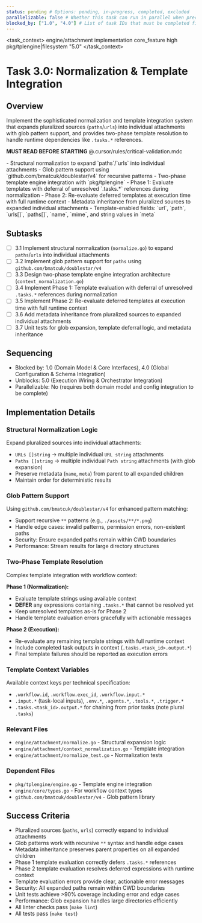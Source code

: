 ```yaml
---
status: pending # Options: pending, in-progress, completed, excluded
parallelizable: false # Whether this task can run in parallel when preconditions are met
blocked_by: ["1.0", "4.0"] # List of task IDs that must be completed first
---
```


<task_context>
<domain>engine/attachment</domain>
<type>implementation</type>
<scope>core_feature</scope>
<complexity>high</complexity>
<dependencies>pkg/tplengine|filesystem</dependencies>
<unblocks>"5.0"</unblocks>
</task_context>

# Task 3.0: Normalization & Template Integration

## Overview

Implement the sophisticated normalization and template integration system that expands pluralized sources (`paths`/`urls`) into individual attachments with glob pattern support, and provides two-phase template resolution to handle runtime dependencies like `.tasks.*` references.

<import>**MUST READ BEFORE STARTING** @.cursor/rules/critical-validation.mdc</import>

<requirements>
- Structural normalization to expand `paths`/`urls` into individual attachments
- Glob pattern support using `github.com/bmatcuk/doublestar/v4` for recursive patterns
- Two-phase template engine integration with `pkg/tplengine`
- Phase 1: Evaluate templates with deferral of unresolved `.tasks.*` references during normalization
- Phase 2: Re-evaluate deferred templates at execution time with full runtime context
- Metadata inheritance from pluralized sources to expanded individual attachments
- Template-enabled fields: `url`, `path`, `urls[]`, `paths[]`, `name`, `mime`, and string values in `meta`
</requirements>

## Subtasks

- [ ] 3.1 Implement structural normalization (`normalize.go`) to expand `paths`/`urls` into individual attachments
- [ ] 3.2 Implement glob pattern support for `paths` using `github.com/bmatcuk/doublestar/v4`
- [ ] 3.3 Design two-phase template engine integration architecture (`context_normalization.go`)
- [ ] 3.4 Implement Phase 1: Template evaluation with deferral of unresolved `.tasks.*` references during normalization
- [ ] 3.5 Implement Phase 2: Re-evaluate deferred templates at execution time with full runtime context
- [ ] 3.6 Add metadata inheritance from pluralized sources to expanded individual attachments
- [ ] 3.7 Unit tests for glob expansion, template deferral logic, and metadata inheritance

## Sequencing

- Blocked by: 1.0 (Domain Model & Core Interfaces), 4.0 (Global Configuration & Schema Integration)
- Unblocks: 5.0 (Execution Wiring & Orchestrator Integration)
- Parallelizable: No (requires both domain model and config integration to be complete)

## Implementation Details

### Structural Normalization Logic

Expand pluralized sources into individual attachments:

- `URLs []string` → multiple individual `URL string` attachments
- `Paths []string` → multiple individual `Path string` attachments (with glob expansion)
- Preserve metadata (`name`, `meta`) from parent to all expanded children
- Maintain order for deterministic results

### Glob Pattern Support

Using `github.com/bmatcuk/doublestar/v4` for enhanced pattern matching:

- Support recursive `**` patterns (e.g., `./assets/**/*.png`)
- Handle edge cases: invalid patterns, permission errors, non-existent paths
- Security: Ensure expanded paths remain within CWD boundaries
- Performance: Stream results for large directory structures

### Two-Phase Template Resolution

Complex template integration with workflow context:

**Phase 1 (Normalization):**

- Evaluate template strings using available context
- **DEFER** any expressions containing `.tasks.*` that cannot be resolved yet
- Keep unresolved templates as-is for Phase 2
- Handle template evaluation errors gracefully with actionable messages

**Phase 2 (Execution):**

- Re-evaluate any remaining template strings with full runtime context
- Include completed task outputs in context (`.tasks.<task_id>.output.*`)
- Final template failures should be reported as execution errors

### Template Context Variables

Available context keys per technical specification:

- `.workflow.id`, `.workflow.exec_id`, `.workflow.input.*`
- `.input.*` (task-local inputs), `.env.*`, `.agents.*`, `.tools.*`, `.trigger.*`
- `.tasks.<task_id>.output.*` for chaining from prior tasks (note plural `.tasks`)

### Relevant Files

- `engine/attachment/normalize.go` - Structural expansion logic
- `engine/attachment/context_normalization.go` - Template integration
- `engine/attachment/normalize_test.go` - Normalization tests

### Dependent Files

- `pkg/tplengine/engine.go` - Template engine integration
- `engine/core/types.go` - For workflow context types
- `github.com/bmatcuk/doublestar/v4` - Glob pattern library

## Success Criteria

- Pluralized sources (`paths`, `urls`) correctly expand to individual attachments
- Glob patterns work with recursive `**` syntax and handle edge cases
- Metadata inheritance preserves parent properties on all expanded children
- Phase 1 template evaluation correctly defers `.tasks.*` references
- Phase 2 template evaluation resolves deferred expressions with runtime context
- Template evaluation errors provide clear, actionable error messages
- Security: All expanded paths remain within CWD boundaries
- Unit tests achieve >90% coverage including error and edge cases
- Performance: Glob expansion handles large directories efficiently
- All linter checks pass (`make lint`)
- All tests pass (`make test`)
